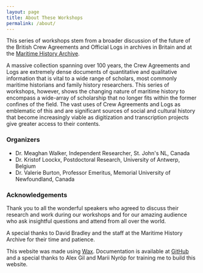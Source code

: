 ```yaml
---
layout: page
title: About These Workshops
permalink: /about/
---
```


This series of workshops stem from a broader discussion of the future of the British Crew Agreements and Official Logs in archives in Britain and at the [Maritime History Archive](https://mha.mun.ca/).

A massive collection spanning over 100 years, the Crew Agreements and Logs are extremely dense documents of quantitative and qualitative information that is vital to a wide range of scholars, most commonly maritime historians and family history researchers. This series of workshops, however, shows the changing nature of maritime history to encompass a wide-array of scholarship that no longer fits within the former confines of the field. The vast uses of Crew Agreements and Logs as emblematic of this and are significant sources of social and cultural history that become increasingly viable as digitization and transcription projects give greater access to their contents.

### Organizers

- Dr. Meaghan Walker, Independent Researcher, St. John's NL, Canada
- Dr. Kristof Loockx, Postdoctoral Research, University of Antwerp, Belgium
- Dr. Valerie Burton, Professor Emeritus, Memorial University of Newfoundland, Canada

### Acknowledgements

Thank you to all the wonderful speakers who agreed to discuss their research and work during our workshops and for our amazing audience who ask insightful questions and attend from all over the world.

A special thanks to David Bradley and the staff at the Maritime History Archive for their time and patience.

This website was made using [Wax](https://minicomp.github.io/wiki/). Documentation is available at [GitHub](https://github.com/minicomp/wax/) and a special thanks to Alex Gil and Marii Nyröp for training me to build this website.
